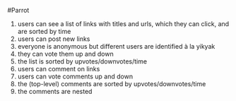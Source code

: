 #Parrot

1. users can see a list of links with titles and urls, which they can click, and are sorted by time
2. users can post new links
3. everyone is anonymous but different users are identified à la yikyak
4. they can vote them up and down
5. the list is sorted by upvotes/downvotes/time
6. users can comment on links
7. users can vote comments up and down
8. the (top-level) comments are sorted by upvotes/downvotes/time
9. the comments are nested
